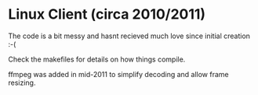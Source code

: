 Linux Client (circa 2010/2011)
========

The code is a bit messy and hasnt recieved much love since initial creation :-(

Check the makefiles for details on how things compile.

ffmpeg was added in mid-2011 to simplify decoding and allow frame resizing. 
